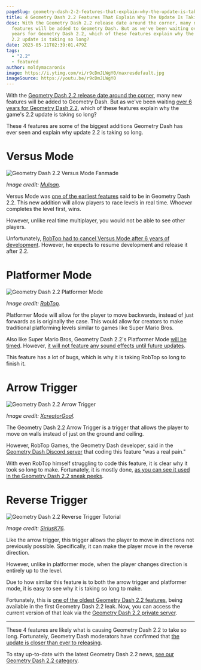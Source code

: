 ```yaml
---
pageSlug: geometry-dash-2-2-features-that-explain-why-the-update-is-taking-so-long
title: 4 Geometry Dash 2.2 Features That Explain Why The Update Is Taking So Long
desc: With the Geometry Dash 2.2 release date around the corner, many new
  features will be added to Geometry Dash. But as we've been waiting over 6
  years for Geometry Dash 2.2, which of these features explain why the game's
  2.2 update is taking so long?
date: 2023-05-11T02:39:01.479Z
tags:
  - "2.2"
  - featured
author: moldymacaronix
image: https://i.ytimg.com/vi/r9cDmJLWgY0/maxresdefault.jpg
imageSource: https://youtu.be/r9cDmJLWgY0
---
```

With the [Geometry Dash 2.2 release date around the corner](/posts/robtop-confirms-third-and-final-geometry-dash-2-2-release-date/), many new features will be added to Geometry Dash. But as we've been waiting [over 6 years for Geometry Dash 2.2](/posts/geometry-dash-2-2-wait-turns-6-years-old/), which of these features explain why the game's 2.2 update is taking so long?

These 4 features are some of the biggest additions Geometry Dash has ever seen and explain why update 2.2 is taking so long.

# Versus Mode

![Geometry Dash 2.2 Versus Mode Fanmade](https://i.ytimg.com/vi/J4kKaJhBO0o/maxresdefault.jpg)

*Image credit: [Mulpan](https://youtu.be/J4kKaJhBO0o).*

Versus Mode was [one of the earliest features](/posts/why-is-2-2-taking-so-long/) said to be in Geometry Dash 2.2. This new addition will allow players to race levels in real time. Whoever completes the level first, wins.

However, unlike real time multiplayer, you would not be able to see other players.

Unfortunately, [RobTop had to cancel Versus Mode after 6 years of development](/posts/robtop-cancels-geometry-dash-2-2-versus-mode-after-6-years-of-development/). However, he expects to resume development and release it after 2.2.

# Platformer Mode

![Geometry Dash 2.2 Platformer Mode](https://i.ytimg.com/vi/g4r6BTdU2M0/maxresdefault.jpg)

*Image credit: [RobTop](https://youtu.be/g4r6BTdU2M0).*

Platformer Mode will allow for the player to move backwards, instead of just forwards as is originally the case. This would allow for creators to make traditional platforming levels similar to games like Super Mario Bros.

Also like Super Mario Bros, Geometry Dash 2.2's Platformer Mode [will be timed](/posts/geometry-dash-2-2-news-robtop-confirms-platformer-mode-is-timed/). However, [it will not feature any sound effects until future updates](/posts/robtop-says-geometry-dash-2-2-platformer-mode-will-start-to-really-shine-in-2-3/).

This feature has a lot of bugs, which is why it is taking RobTop so long to finish it.

# Arrow Trigger

![Geometry Dash 2.2 Arrow Trigger](https://i.ytimg.com/vi/dE-dbsWN95g/maxresdefault.jpg)

*Image credit: [XcreatorGoal](https://youtu.be/dE-dbsWN95g).*

The Geometry Dash 2.2 Arrow Trigger is a trigger that allows the player to move on walls instead of just on the ground and ceiling.

However, RobTop Games, the Geometry Dash developer, said in the [Geometry Dash Discord server](/posts/geometry-dash-discord-server-how-to-join-request-levels/) that coding this feature "was a real pain."

With even RobTop himself struggling to code this feature, it is clear why it took so long to make. Fortunately, it is mostly done, [as you can see it used in the Geometry Dash 2.2 sneak peeks](/posts/watch-all-geometry-dash-2-2-sneak-peeks-full-videos/).

# Reverse Trigger

![Geometry Dash 2.2 Reverse Trigger Tutorial](https://i.ytimg.com/vi/WHSKYsxN8Vs/maxresdefault.jpg)

*Image credit: [SiriusK76](https://youtu.be/WHSKYsxN8Vs).*

Like the arrow trigger, this trigger allows the player to move in directions not previously possible. Specifically, it can make the player move in the reverse direction.

However, unlike in platformer mode, when the player changes direction is entirely up to the level.

Due to how similar this feature is to both the arrow trigger and platformer mode, it is easy to see why it is taking so long to make.

Fortunately, this is [one of the oldest Geometry Dash 2.2 features](/posts/geometry-dash-2-2-editor-unlocked-how-to-get-the-2-2-level-editor-2022/), being available in the first Geometry Dash 2.2 leak. Now, you can access the current version of that leak via the [Geometry Dash 2.2 private server](/posts/geometry-dash-2-2-private-server-download-install/).

---

These 4 features are likely what is causing Geometry Dash 2.2 to take so long. Fortunately, Geometry Dash moderators have confirmed that [the update is closer than ever to releasing](/posts/geometry-dash-moderator-says-2-2-is-right-around-the-corner/).

To stay up-to-date with the latest Geometry Dash 2.2 news, [see our Geometry Dash 2.2 category](/categories/2.2/).